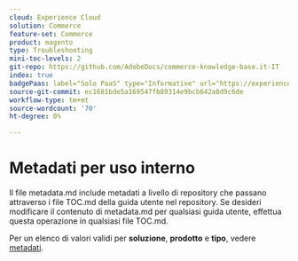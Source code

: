 ```yaml
---
cloud: Experience Cloud
solution: Commerce
feature-set: Commerce
product: magento
type: Troubleshooting
mini-toc-levels: 2
git-repo: https://github.com/AdobeDocs/commerce-knowledge-base.it-IT
index: true
badgePaas: label="Solo PaaS" type="Informative" url="https://experienceleague.adobe.com/it/docs/commerce/user-guides/product-solutions" tooltip="Applicabile solo ai progetti Adobe Commerce on Cloud (infrastruttura PaaS gestita da Adobe) e ai progetti on-premise."
source-git-commit: ec1681bde5a169547fb89314e9bcb642a0d9c6de
workflow-type: tm+mt
source-wordcount: '70'
ht-degree: 0%

---
```



# Metadati per uso interno

Il file metadata.md include metadati a livello di repository che passano attraverso i file TOC.md della guida utente nel repository. Se desideri modificare il contenuto di metadata.md per qualsiasi guida utente, effettua questa operazione in qualsiasi file TOC.md.

Per un elenco di valori validi per **soluzione**, **prodotto** e **tipo**, vedere [metadati](https://experienceleague.adobe.com/docs/authoring-guide-exl/using/editing/user-guide-setup/metadata.html).
